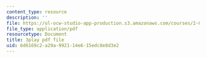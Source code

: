 ```yaml
---
content_type: resource
description: ''
file: https://ol-ocw-studio-app-production.s3.amazonaws.com/courses/2-003sc-engineering-dynamics-fall-2011/6d6169c2a29a992114e615edc8e8d3e2_ZNVvYg1FOPk.pdf
file_type: application/pdf
resourcetype: Document
title: 3play pdf file
uid: 6d6169c2-a29a-9921-14e6-15edc8e8d3e2
---
```

